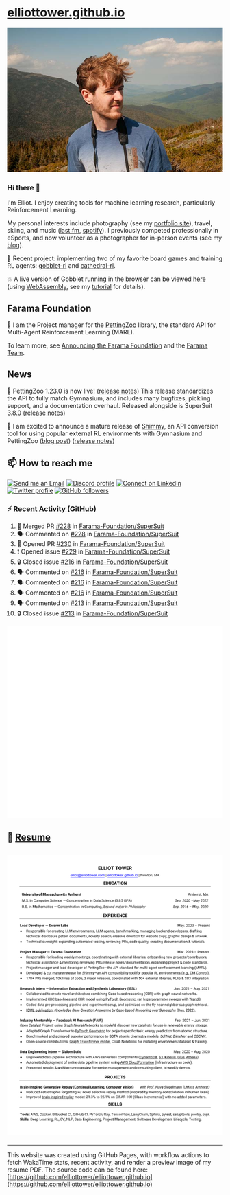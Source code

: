 # [elliottower.github.io](https://github.com/elliottower/elliottower.github.io)

[![A wild Elliot on Mt Washington](https://raw.githubusercontent.com/elliottower/elliottower.github.io/main/src/jpg/DSCF7539-600px.jpg?raw=true)](https://raw.githubusercontent.com/elliottower/elliottower.github.io/main/src/jpg/DSCF7539.jpg?raw=true)

### Hi there 👋

I'm Elliot. I enjoy creating tools for machine learning research, particularly Reinforcement Learning.

My personal interests include photography (see my [portfolio site](https://www.elliottower.com/)), travel, skiing, and music ([last.fm](https://www.last.fm/user/ajsdlfkwer), [spotify](https://open.spotify.com/user/12132818380)). I previously competed professionally in eSports, and now volunteer as a photographer for in-person events (see my [blog](https://www.elliottower.com/stories/?category=events)).

🤖 Recent project: implementing two of my favorite board games and training RL agents: [gobblet-rl](https://github.com/elliottower/gobblet-rl) and [cathedral-rl](https://github.com/elliottower/cathedral-rl). 

💥 A live version of Gobblet running in the browser can be viewed [here](https://elliottower.github.io/gobblet-rl/) (using [WebAssembly](https://webassembly.org/), see my [tutorial](https://github.com/elliottower/gobblet-rl/blob/main/tutorials/WebAssembly/web_assembly.md) for details).

## Farama Foundation

🚀 I am the Project manager for the [PettingZoo](https://github.com/Farama-Foundation/PettingZoo) library, the standard API for Multi-Agent Reinforcement Learning (MARL). 

To learn more, see [Announcing the Farama Foundation](https://farama.org/Announcing-The-Farama-Foundation) and the [Farama Team](https://farama.org/team).

## News

🎉 PettingZoo 1.23.0 is now live! ([release notes](https://github.com/Farama-Foundation/PettingZoo/releases/tag/1.23.0)) This release standardizes the API to fully match Gymnasium, and includes many bugfixes, pickling support, and a documentation overhaul. Released alongside is SuperSuit 3.8.0 ([release notes](https://github.com/Farama-Foundation/SuperSuit/releases/tag/3.8.0)) 

<!-- ![GitHub Release Date](https://img.shields.io/github/release-date/Farama-Foundation/PettingZoo) -->

🎉 I am excited to announce a mature release of [Shimmy](https://github.com/Farama-Foundation/Shimmy), an API conversion tool for using popular external RL environments with Gymnasium and PettingZoo ([blog post](https://farama.org/Announcing-Shimmy)) ([release notes](https://github.com/Farama-Foundation/Shimmy/releases/tag/v1.0.0)) 

## 📫 How to reach me

 [![Send me an Email](https://img.shields.io/badge/email-elliot%40elliottower.com-blue)](mailto:elliot@elliottower.com)
 [![Discord profile](https://img.shields.io/badge/Discord-7289DA?style=flat&logo=discord&logoColor=white)](https://discord.com/users/83091537923145728)
 [![Connect on LinkedIn](https://img.shields.io/badge/--linkedin?label=LinkedIn&logo=LinkedIn&style=social)](https://www.linkedin.com/in/elliot-tower)
 [![Twitter profile](https://img.shields.io/twitter/follow/elliottower?style=social)](https://twitter.com/ElliotTower/)
 [![GitHub followers](https://img.shields.io/github/followers/elliottower?style=social)](https://github.com/elliottower/)

### ⚡ [Recent Activity (GitHub)](https://github.com/elliottower)

<!--START_SECTION:activity-->
1. 🎉 Merged PR [#228](https://github.com/Farama-Foundation/SuperSuit/pull/228) in [Farama-Foundation/SuperSuit](https://github.com/Farama-Foundation/SuperSuit)
2. 🗣 Commented on [#228](https://github.com/Farama-Foundation/SuperSuit/pull/228#issuecomment-1643456479) in [Farama-Foundation/SuperSuit](https://github.com/Farama-Foundation/SuperSuit)
3. 💪 Opened PR [#230](https://github.com/Farama-Foundation/SuperSuit/pull/230) in [Farama-Foundation/SuperSuit](https://github.com/Farama-Foundation/SuperSuit)
4. ❗ Opened issue [#229](https://github.com/Farama-Foundation/SuperSuit/issues/229) in [Farama-Foundation/SuperSuit](https://github.com/Farama-Foundation/SuperSuit)
5. 🔒 Closed issue [#216](https://github.com/Farama-Foundation/SuperSuit/issues/216) in [Farama-Foundation/SuperSuit](https://github.com/Farama-Foundation/SuperSuit)
6. 🗣 Commented on [#216](https://github.com/Farama-Foundation/SuperSuit/issues/216#issuecomment-1643412007) in [Farama-Foundation/SuperSuit](https://github.com/Farama-Foundation/SuperSuit)
7. 🗣 Commented on [#216](https://github.com/Farama-Foundation/SuperSuit/issues/216#issuecomment-1643403517) in [Farama-Foundation/SuperSuit](https://github.com/Farama-Foundation/SuperSuit)
8. 🗣 Commented on [#216](https://github.com/Farama-Foundation/SuperSuit/issues/216#issuecomment-1643399345) in [Farama-Foundation/SuperSuit](https://github.com/Farama-Foundation/SuperSuit)
9. 🗣 Commented on [#213](https://github.com/Farama-Foundation/SuperSuit/issues/213#issuecomment-1643360967) in [Farama-Foundation/SuperSuit](https://github.com/Farama-Foundation/SuperSuit)
10. 🔒 Closed issue [#213](https://github.com/Farama-Foundation/SuperSuit/issues/213) in [Farama-Foundation/SuperSuit](https://github.com/Farama-Foundation/SuperSuit)
<!--END_SECTION:activity-->


<picture>
  <a href="https://metrics.lecoq.io/insights?user=elliottower">
   <img src="/github-metrics.svg" alt="Metrics">
  </a>
</picture>

## 📄 [Resume](https://elliottower.github.io/src/pdf/resume.pdf)

<!-- PDF-TO-MARKDOWN:START -->
![Page 1](src/png/page1.png "Page 1")
---
<!-- PDF-TO-MARKDOWN:END -->

----

This website was created using GitHub Pages, with workflow actions to fetch WakaTime stats, recent activity, and render a preview image of my resume PDF. The source code can be found here: [https://github.com/elliottower/elliottower.github.io](https://github.com/elliottower/elliottower.github.io)
